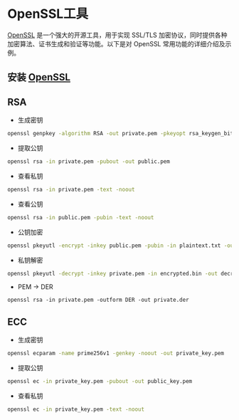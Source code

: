 # OpenSSL工具

[OpenSSL](https://www.openssl.org/) 是一个强大的开源工具，用于实现 SSL/TLS 加密协议，同时提供各种加密算法、证书生成和验证等功能。以下是对 OpenSSL 常用功能的详细介绍及示例。

## 安装 [OpenSSL](https://wiki.openssl.org/index.php/Binaries)

## RSA

* 生成密钥

```sh
openssl genpkey -algorithm RSA -out private.pem -pkeyopt rsa_keygen_bits:2048
```

* 提取公钥

```sh
openssl rsa -in private.pem -pubout -out public.pem
```

* 查看私钥

```sh
openssl rsa -in private.pem -text -noout
```

* 查看公钥

```sh
openssl rsa -in public.pem -pubin -text -noout
```

* 公钥加密

```sh
openssl pkeyutl -encrypt -inkey public.pem -pubin -in plaintext.txt -out encrypted.bin
```

* 私钥解密

```sh
openssl pkeyutl -decrypt -inkey private.pem -in encrypted.bin -out decrypted.txt
```

* PEM -> DER

```
openssl rsa -in private.pem -outform DER -out private.der
```

## ECC

* 生成密钥

```sh
openssl ecparam -name prime256v1 -genkey -noout -out private_key.pem
```

* 提取公钥

```sh
openssl ec -in private_key.pem -pubout -out public_key.pem
```

* 查看私钥

```sh
openssl ec -in private_key.pem -text -noout
```